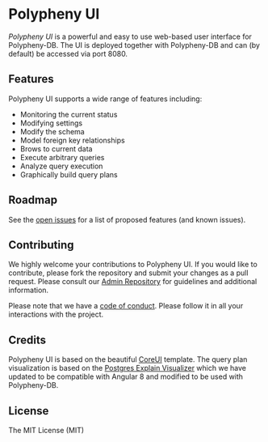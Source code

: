 # Polypheny UI

_Polypheny UI_ is a powerful and easy to use web-based user interface for Polypheny-DB. The UI is deployed together with Polypheny-DB and can (by default) be accessed via port 8080.


## Features ##
Polypheny UI supports a wide range of features including:

* Monitoring the current status
* Modifying settings
* Modify the schema
* Model foreign key relationships
* Brows to current data
* Execute arbitrary queries
* Analyze query execution
* Graphically build query plans


## Roadmap ##
See the [open issues](https://github.com/polypheny/Polypheny-DB/issues) for a list of proposed features (and known issues).


## Contributing ##
We highly welcome your contributions to Polypheny UI. If you would like to contribute, please fork the repository and submit your changes as a pull request. Please consult our [Admin Repository](https://github.com/polypheny/Admin) for guidelines and additional information.

Please note that we have a [code of conduct](https://github.com/polypheny/Admin/blob/master/CODE_OF_CONDUCT.md). Please follow it in all your interactions with the project. 


## Credits ##
Polypheny UI is based on the beautiful [CoreUI](https://coreui.io/angular/) template. The query plan visualization is based on the [Postgres Explain Visualizer](https://github.com/AlexTatiyants/pev) which we have updated to be compatible with Angular 8 and modified to be used with Polypheny-DB. 


## License ##
The MIT License (MIT)